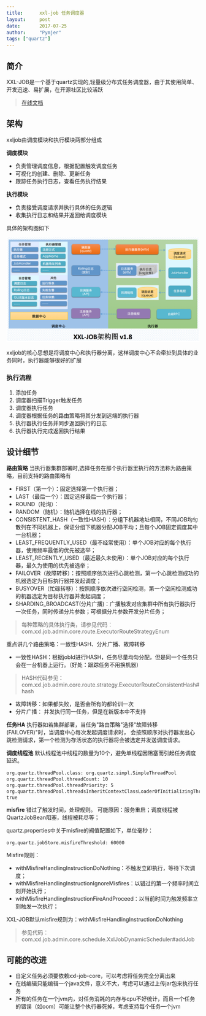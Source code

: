 ```yaml
---
title:      xxl-job 任务调度器
layout:     post
date:       2017-07-25
author:     "Pymjer"
tags: ["quartz"]
---
```

## 简介
XXL-JOB是一个基于quartz实现的,轻量级分布式任务调度器，由于其使用简单、开发迅速、易扩展，在开源社区比较活跃

> [在线文档](https://github.com/xuxueli/xxl-job/blob/master/doc/XXL-JOB%E5%AE%98%E6%96%B9%E6%96%87%E6%A1%A3.md)

## 架构
xxljob由调度模块和执行模块两部分组成

**调度模块** 

- 负责管理调度信息，根据配置触发调度任务
- 可视化的创建、删除、更新任务
- 跟踪任务执行日志，查看任务执行结果

**执行模块**

- 负责接受调度请求并执行具体的任务逻辑
- 收集执行日志和结果并返回给调度模块

具体的架构图如下

![arc](/img/in-post/xxl-job/arc.png)

xxljob的核心思想是将调度中心和执行器分离，这样调度中心不会牵扯到具体的业务同时，执行器能够很好的扩展

### 执行流程
1. 添加任务 
1. 调度器扫描Trigger触发任务
1. 调度器执行任务
1. 调度器根据任务的路由策略将其分发到远端的执行器
1. 执行器执行任务并同步返回执行的日志
1. 执行器执行完成返回执行结果

## 设计细节

**路由策略** 
当执行器集群部署时,选择任务在那个执行器里执行的方法称为路由策略，目前支持的路由策略有

- FIRST（第一个）：固定选择第一个执行器；
- LAST（最后一个）：固定选择最后一个执行器；
- ROUND（轮询）：
- RANDOM（随机）：随机选择在线的执行器；
- CONSISTENT_HASH（一致性HASH）：分组下机器地址相同，不同JOB均匀散列在不同机器上，保证分组下机器分配JOB平均；且每个JOB固定调度其中一台机器；
- LEAST_FREQUENTLY_USED（最不经常使用）：单个JOB对应的每个执行器，使用频率最低的优先被选举；
- LEAST_RECENTLY_USED（最近最久未使用）：单个JOB对应的每个执行器，最久为使用的优先被选举；
- FAILOVER（故障转移）：按照顺序依次进行心跳检测，第一个心跳检测成功的机器选定为目标执行器并发起调度；
- BUSYOVER（忙碌转移）：按照顺序依次进行空闲检测，第一个空闲检测成功的机器选定为目标执行器并发起调度；
- SHARDING_BROADCAST(分片广播)：广播触发对应集群中所有执行器执行一次任务，同时传递分片参数；可根据分片参数开发分片任务；

> 每种策略的具体执行类，请参见代码：com.xxl.job.admin.core.route.ExecutorRouteStrategyEnum

重点讲几个路由策略：一致性HASH、分片广播、故障转移

* 一致性HASH：根据jobId进行HASH，任务尽量均匀分配，但是同一个任务只会在一台机器上运行。（好处：跟踪任务不用换机器）
 > HASH代码参见：com.xxl.job.admin.core.route.strategy.ExecutorRouteConsistentHash#hash
* 故障转移：如果都失败，是否会所有的都轮训一次
* 分片广播： 并发执行同一任务，但是在新版本中不支持

**任务HA**
执行器如若集群部署，当任务"路由策略"选择"故障转移(FAILOVER)"时，当调度中心每次发起调度请求时，
会按照顺序对执行器发出心跳检测请求，第一个检测为存活状态的执行器将会被选定并发送调度请求。 

**调度线程池**
默认线程池中线程的数量为10个，避免单线程因阻塞而引起任务调度延迟。

	org.quartz.threadPool.class: org.quartz.simpl.SimpleThreadPool
	org.quartz.threadPool.threadCount: 10
	org.quartz.threadPool.threadPriority: 5
	org.quartz.threadPool.threadsInheritContextClassLoaderOfInitializingThread: true

**misfire**
错过了触发时间，处理规则。 可能原因：服务重启；调度线程被QuartzJobBean阻塞，线程被耗尽等；

quartz.properties中关于misfire的阀值配置如下，单位毫秒：

	org.quartz.jobStore.misfireThreshold: 60000

Misfire规则： 

- withMisfireHandlingInstructionDoNothing：不触发立即执行，等待下次调度； 
- withMisfireHandlingInstructionIgnoreMisfires：以错过的第一个频率时间立刻开始执行； 
- withMisfireHandlingInstructionFireAndProceed：以当前时间为触发频率立刻触发一次执行；

XXL-JOB默认misfire规则为：withMisfireHandlingInstructionDoNothing

> 参见代码：com.xxl.job.admin.core.schedule.XxlJobDynamicScheduler#addJob

## 可能的改进
- 自定义任务必须要依赖xxl-job-core，可以考虑将任务完全分离出来
- 在线编辑只能编辑一个java文件，意义不大，考虑可以通过上传jar包来执行任务
- 所有的任务在一个jvm内，对任务消耗的内存与cpu不好统计，而且一个任务的错误（如oom）可能让整个执行器死掉，考虑支持每个任务一个jvm